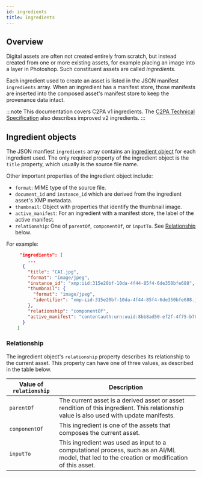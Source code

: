 ```yaml
---
id: ingredients
title: Ingredients
---
```


## Overview 

Digital assets are often not created entirely from scratch, but instead created from one or more existing assets, for example placing an image into a layer in Photoshop.  Such constituent assets are called _ingredients_. 

Each ingredient used to create an asset is listed in the JSON manifest `ingredients` array. 
When an ingredient has a manifest store, those manifests are inserted into the composed asset's manifest store to keep the provenance data intact. 

:::note
This documentation covers C2PA v1 ingredients.  The [C2PA Technical Specification](https://c2pa.org/specifications/specifications/1.34/specs/C2PA_Specification.html#_ingredient) also describes improved v2 ingredients.
:::

## Ingredient objects

The JSON manfiest `ingredients` array contains an [ingredient object](manifest-ref#ingredient) for each ingredient used.  The only required property of the ingredient object is the `title` property, which usually is the source file name.

Other important properties of the ingredient object include:
- `format`: MIME type of the source file.
- `document_id` and `instance_id` which are derived from the ingredient asset's XMP metadata.
- `thumbnail`: Object with properties that identify the thumbnail image. 
- `active_manifest`: For an ingredient with a manifest store, the label of the active manifest.  
- `relationship`: One of `parentOf`, `componentOf`, or `inputTo`. See [Relationship](#relationship) below.

For example:

```json
     "ingredients": [
        ...
      {
        "title": "CAI.jpg",
        "format": "image/jpeg",
        "instance_id": "xmp:iid:315e20bf-10da-4f44-85f4-6de350bfe688",
        "thumbnail": {
          "format": "image/jpeg",
          "identifier": "xmp-iid-315e20bf-10da-4f44-85f4-6de350bfe688.jpg"
        },
        "relationship": "componentOf",
        "active_manifest": "contentauth:urn:uuid:8bb8ad50-ef2f-4f75-b709-a0e302d58019"
      }
    ]
```

### Relationship

The ingredient object's `relationship` property describes its relationship to the current asset.  This property can have one of three values, as described in the table below.

|  Value of `relationship` | Description |
|--------------------------|-------------|
| `parentOf` | The current asset is a derived asset or asset rendition of this ingredient. This relationship value is also used with update manifests. |
| `componentOf` | This ingredient is one of the assets that composes the current asset. |
| `inputTo` | This ingredient was used as input to a computational process, such as an AI/ML model, that led to the creation or modification of this asset. |



